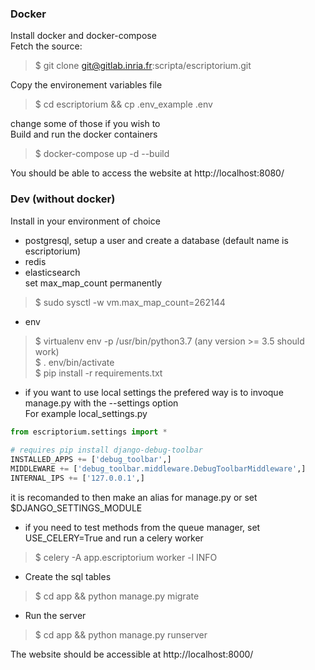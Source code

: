 ### Docker
Install docker and docker-compose  
Fetch the source:  
> $ git clone git@gitlab.inria.fr:scripta/escriptorium.git  

Copy the environement variables file  
> $ cd escriptorium && cp .env_example .env  

change some of those if you wish to  
Build and run the docker containers  
> $ docker-compose up -d --build  
  
You should be able to access the website at http://localhost:8080/  
  
  
### Dev (without docker)  
Install in your environment of choice  
* postgresql, setup a user and create a database (default name is escriptorium)  
* redis  
* elasticsearch  
set max_map_count permanently  
> $ sudo sysctl -w vm.max_map_count=262144  
  
* env  
> $ virtualenv env -p /usr/bin/python3.7 (any version >= 3.5 should work)  
> $ . env/bin/activate  
> $ pip install -r requirements.txt  

  
* if you want to use local settings the prefered way is to invoque manage.py with the --settings option  
For example local_settings.py  
```python
from escriptorium.settings import *  
  
# requires pip install django-debug-toolbar  
INSTALLED_APPS += ['debug_toolbar',]  
MIDDLEWARE += ['debug_toolbar.middleware.DebugToolbarMiddleware',]  
INTERNAL_IPS += ['127.0.0.1',]  
```  
  
it is recomanded to then make an alias for manage.py or set $DJANGO_SETTINGS_MODULE 
  
* if you need to test methods from the queue manager, set USE_CELERY=True and run a celery worker  
> $ celery -A app.escriptorium worker -l INFO  
  
* Create the sql tables  
> $ cd app && python manage.py migrate  

* Run the server  
> $ cd app && python manage.py runserver  

The website should be accessible at http://localhost:8000/  
